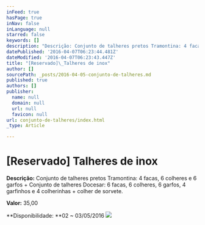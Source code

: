 ```yaml
---
inFeed: true
hasPage: true
inNav: false
inLanguage: null
starred: false
keywords: []
description: "Descrição: Conjunto de talheres pretos Tramontina: 4 facas, 6 colheres e 6 garfos +\_Conjunto de talheres Docesar: 6 facas, 6 colheres, 6 garfos, 4 garfinhos e 4 colherinhas + colher de sorvete."
datePublished: '2016-04-07T06:23:44.481Z'
dateModified: '2016-04-07T06:23:43.447Z'
title: "[Reservado]\_Talheres de inox"
author: []
sourcePath: _posts/2016-04-05-conjunto-de-talheres.md
published: true
authors: []
publisher:
  name: null
  domain: null
  url: null
  favicon: null
url: conjunto-de-talheres/index.html
_type: Article

---
```

# \[Reservado\] Talheres de inox

**Descrição:** Conjunto de talheres pretos Tramontina: 4 facas, 6 colheres e 6 garfos + Conjunto de talheres Docesar: 6 facas, 6 colheres, 6 garfos, 4 garfinhos e 4 colherinhas + colher de sorvete.

**Valor:** 35,00

**Disponibilidade: **02 ~ 03/05/2016
![](https://the-grid-user-content.s3-us-west-2.amazonaws.com/39bb51ae-64fe-4250-8c24-56fa41414a78.jpg)